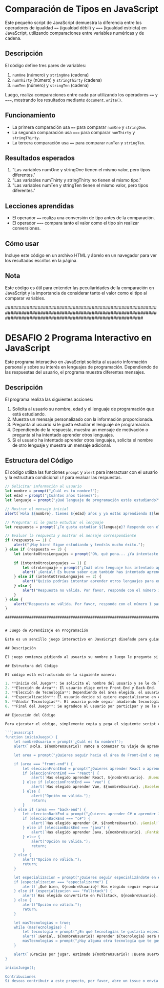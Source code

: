# Comparación de Tipos en JavaScript

Este pequeño script de JavaScript demuestra la diferencia entre los operadores de igualdad `==` (igualdad débil) y `===` (igualdad estricta) en JavaScript, utilizando comparaciones entre variables numéricas y de cadena.

## Descripción

El código define tres pares de variables:
1. `numOne` (número) y `stringOne` (cadena)
2. `numThirty` (número) y `stringThirty` (cadena)
3. `numTen` (número) y `stringTen` (cadena)

Luego, realiza comparaciones entre cada par utilizando los operadores `==` y `===`, mostrando los resultados mediante `document.write()`.

## Funcionamiento

- La primera comparación usa `==` para comparar `numOne` y `stringOne`.
- La segunda comparación usa `===` para comparar `numThirty` y `stringThirty`.
- La tercera comparación usa `==` para comparar `numTen` y `stringTen`.

## Resultados esperados

1. "Las variables numOne y stringOne tienen el mismo valor, pero tipos diferentes."
2. "Las variables numThirty y stringThirty no tienen el mismo tipo."
3. "Las variables numTen y stringTen tienen el mismo valor, pero tipos diferentes."

## Lecciones aprendidas

- El operador `==` realiza una conversión de tipo antes de la comparación.
- El operador `===` compara tanto el valor como el tipo sin realizar conversiones.

## Cómo usar

Incluye este código en un archivo HTML y ábrelo en un navegador para ver los resultados escritos en la página.

## Nota

Este código es útil para entender las peculiaridades de la comparación en JavaScript y la importancia de considerar tanto el valor como el tipo al comparar variables.

###################################################################################################################################################################

# DESAFIO 2 Programa Interactivo en JavaScript

Este programa interactivo en JavaScript solicita al usuario información personal y sobre su interés en lenguajes de programación. Dependiendo de las respuestas del usuario, el programa muestra diferentes mensajes.

## Descripción

El programa realiza las siguientes acciones:

1. Solicita al usuario su nombre, edad y el lenguaje de programación que está estudiando.
2. Muestra un mensaje personalizado con la información proporcionada.
3. Pregunta al usuario si le gusta estudiar el lenguaje de programación.
4. Dependiendo de la respuesta, muestra un mensaje de motivación o pregunta si ha intentado aprender otros lenguajes.
5. Si el usuario ha intentado aprender otros lenguajes, solicita el nombre de otro lenguaje y muestra un mensaje adicional.

## Estructura del Código

El código utiliza las funciones `prompt` y `alert` para interactuar con el usuario y la estructura condicional `if` para evaluar las respuestas.

```javascript
// Solicitar información al usuario
let nombre = prompt("¿Cuál es tu nombre?");
let edad = prompt("¿Cuántos años tienes?");
let lenguaje = prompt("¿Qué lenguaje de programación estás estudiando?");

// Mostrar el mensaje inicial
alert(`Hola ${nombre}, tienes ${edad} años y ya estás aprendiendo ${lenguaje}!`);

// Preguntar si le gusta estudiar el lenguaje
let respuesta = prompt(`¿Te gusta estudiar ${lenguaje}? Responde con el número 1 para SÍ o 2 para NO.`);

// Evaluar la respuesta y mostrar el mensaje correspondiente
if (respuesta == 1) {
    alert("¡Muy bien! Sigue estudiando y tendrás mucho éxito.");
} else if (respuesta == 2) {
    let intentoOtrosLenguajes = prompt("Oh, qué pena... ¿Ya intentaste aprender otros lenguajes? Responde con el número 1 para SÍ o 2 para NO.");
    
    if (intentoOtrosLenguajes == 1) {
        let otroLenguaje = prompt("¿Cuál otro lenguaje has intentado aprender?");
        alert(`¡Genial! Es bueno saber que también has intentado aprender ${otroLenguaje}.`);
    } else if (intentoOtrosLenguajes == 2) {
        alert("Quizás podrías intentar aprender otros lenguajes para encontrar uno que te guste más.");
    } else {
        alert("Respuesta no válida. Por favor, responde con el número 1 para SÍ o 2 para NO.");
    }
} else {
    alert("Respuesta no válida. Por favor, responde con el número 1 para SÍ o 2 para NO.");
}

#######################################################################################################################


# Juego de Aprendizaje en Programación

Este es un sencillo juego interactivo en JavaScript diseñado para guiar a los usuarios a través de un viaje de aprendizaje en programación. El juego permite a los usuarios elegir entre diferentes áreas y tecnologías para aprender, y proporciona una experiencia personalizada basada en sus elecciones.

## Descripción

El juego comienza pidiendo al usuario su nombre y luego le pregunta si quiere seguir el camino de Front-End o Back-End. Dependiendo de su elección, se le presentan opciones adicionales para elegir tecnologías específicas. Finalmente, el usuario puede decidir si quiere especializarse en un área o convertirse en Fullstack, y puede seguir añadiendo tecnologías que le gustaría aprender.

## Estructura del Código

El código está estructurado de la siguiente manera:

1. **Inicio del Juego**: Se solicita el nombre del usuario y se le da la bienvenida.
2. **Elección de Área**: El usuario elige entre Front-End y Back-End.
3. **Elección de Tecnología**: Dependiendo del área elegida, el usuario selecciona una tecnología específica.
4. **Especialización**: El usuario decide si quiere especializarse en el área elegida o convertirse en Fullstack.
5. **Añadir Tecnologías**: El usuario puede seguir añadiendo tecnologías que le gustaría aprender.
6. **Final del Juego**: Se agradece al usuario por participar y se le desea suerte en su camino de aprendizaje.

## Ejecución del Código

Para ejecutar el código, simplemente copia y pega el siguiente script en la consola de tu navegador o en un archivo HTML:

```javascript
function inicioJuego() {
    let nombreUsuario = prompt('¿Cuál es tu nombre?');
    alert(`¡Hola, ${nombreUsuario}! Vamos a comenzar tu viaje de aprendizaje en programación.`);

    let area = prompt("¿Quieres seguir hacia el área de Front-End o seguir hacia el área de Back-End? (Escribe 'Front-End' o 'Back-End')").toLowerCase();

    if (area === "front-end") {
        let eleccionFrontEnd = prompt("¿Quieres aprender React o aprender Vue? (Escribe 'React' o 'Vue')").toLowerCase();
        if (eleccionFrontEnd === "react") {
            alert(`Has elegido aprender React, ${nombreUsuario}. ¡Buena elección!`);
        } else if (eleccionFrontEnd === "vue") {
            alert(`Has elegido aprender Vue, ${nombreUsuario}. ¡Excelente!`);
        } else {
            alert("Opción no válida.");
            return;
        }
    } else if (area === "back-end") {
        let eleccionBackEnd = prompt("¿Quieres aprender C# o aprender Java? (Escribe 'C#' o 'Java')").toLowerCase();
        if (eleccionBackEnd === "c#") {
            alert(`Has elegido aprender C#, ${nombreUsuario}. ¡Genial!`);
        } else if (eleccionBackEnd === "java") {
            alert(`Has elegido aprender Java, ${nombreUsuario}. ¡Fantástico!`);
        } else {
            alert("Opción no válida.");
            return;
        }
    } else {
        alert("Opción no válida.");
        return;
    }

    let especializacion = prompt("¿Quieres seguir especializándote en el área elegida o desarrollarte para convertirte en Fullstack? (Escribe 'especializarme' o 'Fullstack')").toLowerCase();
    if (especializacion === "especializarme") {
        alert(`¡Qué bien, ${nombreUsuario}! Has elegido seguir especializándote en tu área. ¡Sigue así!`);
    } else if (especializacion === "fullstack") {
        alert(`Has elegido convertirte en Fullstack, ${nombreUsuario}. ¡Impresionante!`);
    } else {
        alert("Opción no válida.");
        return;
    }

    let masTecnologias = true;
    while (masTecnologias) {
        let tecnologia = prompt("¿En qué tecnologías te gustaría especializarte o conocer?");
        alert(`¡Genial, ${nombreUsuario}! Aprender ${tecnologia} será muy útil.`);
        masTecnologias = prompt("¿Hay alguna otra tecnología que te gustaría aprender? (Escribe 'ok' para continuar o cualquier otra cosa para terminar)").toLowerCase() === "ok";
    }

    alert(`¡Gracias por jugar, estimado ${nombreUsuario}! ¡Buena suerte en tu camino de aprendizaje!`);
}

inicioJuego();

Contribuciones
Si deseas contribuir a este proyecto, por favor, abre un issue o envía un pull request. ¡Todas las contribuciones son bienvenidas!
